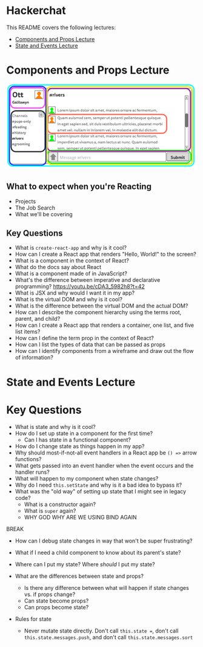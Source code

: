 # Hackerchat

This README covers the following lectures:
* [Components and Props Lecture](#components-and-props-lecture)
* [State and Events Lecture](#state-and-events-lecture)

# Components and Props Lecture

![Ott wireframe](wireframe-mock.png)

## What to expect when you're Reacting
* Projects
* The Job Search
* What we'll be covering

## Key Questions
* What is `create-react-app` and why is it cool?
* How can I create a React app that renders "Hello, World!" to the screen?
* What is a component in the context of React?
* What do the docs say about React
* What is a component made of in JavaScript?
* What's the difference between imperative and declarative programming?
    https://youtu.be/cDA3_5982h8?t=42
* What is JSX and why would I want it in my app?
* What is the virtual DOM and why is it cool?
* What is the difference between the virtual DOM and the actual DOM?
* How can I describe the component hierarchy using the terms root, parent, and child?
* How can I create a React app that renders a container, one list, and five list items?
* How can I define the term prop in the context of React?
* How can I list the types of data that can be passed as props
* How can I identify components from a wireframe and draw out the flow of information?

# State and Events Lecture

# Key Questions
* What is state and why is it cool?
* How do I set up state in a component for the first time?
  * Can I has state in a functional component?
* How do I change state as things happen in my app?
* Why should most-if-not-all event handlers in a React app be `() =>` arrow functions?
* What gets passed into an event handler when the event occurs and the handler runs?
* What will happen to my component when state changes?
* Why do I need `this.setState` and why is it a bad idea to bypass it?
* What was the "old way" of setting up state that I might see in legacy code?
  * What is a constructor again?
  * What is `super` again?
  * WHY GOD WHY ARE WE USING BIND AGAIN

BREAK

* How can I debug state changes in way that won't be super frustrating?
* What if I need a child component to know about its parent's state?
* Where can I put my state? Where _should_ I put my state?
* What are the differences between state and props?
  * Is there any difference between what will happen if state changes vs. if props change?
  * Can state become props?
  * Can props become state?

* Rules for state
  * Never mutate state directly. Don't call `this.state =`, don't call `this.state.messages.push`, and don't call `this.state.messages.sort`
